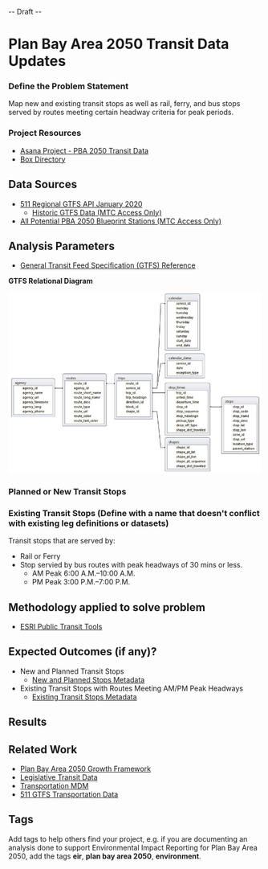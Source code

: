 -- Draft --

# Plan Bay Area 2050 Transit Data Updates

### Define the Problem Statement

Map new and existing transit stops as well as rail, ferry, and bus stops served by routes meeting certain headway criteria for peak periods. 

### Project Resources

- [Asana Project - PBA 2050 Transit Data](https://app.asana.com/0/229355710745434/1177953172585985)
- [Box Directory](https://mtcdrive.box.com/s/ahdbq95qsuhpov42cmut147qp70sgj1g) 

## Data Sources

- [511 Regional GTFS API January 2020](https://511.org/open-data/transit)
	- [Historic GTFS Data (MTC Access Only)](https://mtcdrive.box.com/s/704dfa2xadbcn91youc7pcaccnrlmvu1)
- [All Potential PBA 2050 Blueprint Stations (MTC Access Only)](https://mtcdrive.box.com/s/zn6geq8qtgh1gb88c28k1mdwbnlwfeg2)


## Analysis Parameters

- [General Transit Feed Specification (GTFS) Reference](https://github.com/google/transit/blob/master/gtfs/spec/en/reference.md#stopstxt)

**GTFS Relational Diagram**

![gtfs_diagram](img/Relations-among-different-text-files-of-a-GTFS-feed.png)

### Planned or New Transit Stops

### Existing Transit Stops (Define with a name that doesn't conflict with existing leg definitions or datasets)

Transit stops that are served by:
- Rail or Ferry
- Stop servied by bus routes with peak headways of 30 mins or less. 
	- AM Peak 6:00 A.M.–10:00 A.M.
	- PM Peak 3:00 P.M.–7:00 P.M. 


## Methodology applied to solve problem

- [ESRI Public Transit Tools](https://github.com/Esri/public-transit-tools)

## Expected Outcomes (if any)?

- New and Planned Transit Stops
	- [New and Planned Stops Metadata]()
- Existing Transit Stops with Routes Meeting AM/PM Peak Headways
	- [Existing Transit Stops Metadata](transit_stops_existing_schema.cvs)

## Results

## Related Work

- [Plan Bay Area 2050 Growth Framework](Plan-Bay-Area-2050-Growth-Framework)
- [Legislative Transit Data](https://github.com/BayAreaMetro/Data-Analysis-Projects/blob/master/legislative_transit_data.md)
- [Transportation MDM](https://github.com/BayAreaMetro/DataServices/tree/master/Project-Documentation/mdm/transportation-mdm)
- [511 GTFS Transportation Data](https://github.com/BayAreaMetro/DataServices/blob/master/Project-Documentation/mdm/transportation-mdm/511_GTFS.md)

## Tags

Add tags to help others find your project, e.g. if you are documenting an analysis done to support Environmental Impact Reporting for Plan Bay Area 2050, add the tags **eir**, **plan bay area 2050**, **environment**.
